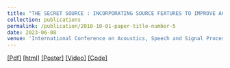 ```yaml
---
title: "THE SECRET SOURCE : INCORPORATING SOURCE FEATURES TO IMPROVE ACOUSTIC-TO-ARTICULATORY SPEECH INVERSION"
collection: publications
permalink: /publication/2010-10-01-paper-title-number-5
date: 2023-06-08
venue: 'International Conference on Acoustics, Speech and Signal Processing (ICASSP) 2023'
---
```


[[Pdf]](https://ieeexplore.ieee.org/stamp/stamp.jsp?tp=&arnumber=10095630)
[[html]](https://ieeexplore.ieee.org/abstract/document/10095630)
[[Poster]](http://Yashish92.github.io/files/poster_ICASSP23_finalpptx_new.pdf)
[[Video]](https://www.youtube.com/watch?v=EKdn7eCSVpU&t=220s)
[[Code]](https://github.com/Yashish92/Speech-Inversion-TCN)

